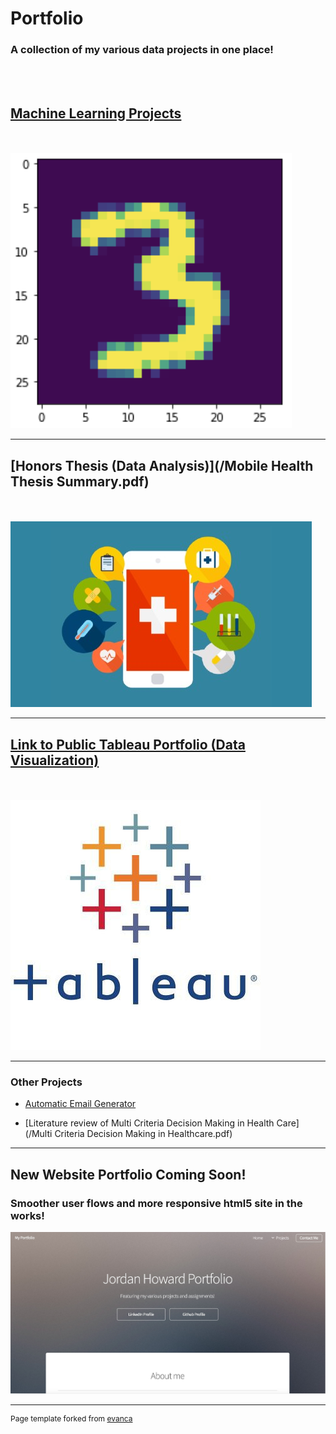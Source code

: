 # Portfolio
### A collection of my various data projects in one place!
<br><br>
## [Machine Learning Projects](/MachineLearning.md)

<br><br>
<img src="images/3.png?raw=true"/>

---
## [Honors Thesis (Data Analysis)](/Mobile Health Thesis Summary.pdf)
<br><br>
<img src="images/mhealth.jpg?raw=true"/>

---
## [Link to Public Tableau Portfolio (Data Visualization)](https://public.tableau.com/app/profile/jordan.howard)
<br><br>
<img src="images/tableau.png?raw=true"/>

---

### Other Projects

- [Automatic Email Generator](/emailgenerator.md)

- [Literature review of Multi Criteria Decision Making in Health Care](/Multi Criteria Decision Making in Healthcare.pdf)

<!--[- Project 5 Title](http://example.com/)-->

---
## New Website Portfolio Coming Soon!
### Smoother user flows and more responsive html5 site in the works!


<img src="images/website.jpg?raw=true"/>



---
<p style="font-size:12px">Page template forked from <a href="https://github.com/evanca/quick-portfolio">evanca</a></p>
<!-- Remove above link if you don't want to attibute -->

